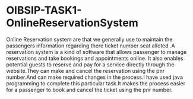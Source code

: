 # OIBSIP-TASK1-OnlineReservationSystem
Online Reservation system are that we generally use to maintain the passengers information regarding there ticket number seat alloted .A reservation system is a kind of software that allows passenger to manage reservations and take bookings and appointments online. It also enables potential guests to reserve and pay for a service directly through the website.They can make and cancel the reservation using the pnr number.And can make required changes in the process.I have used java programming to  complete this particular task.It makes the process easier for a passenger to book and cancel the ticket using the pnr number.
